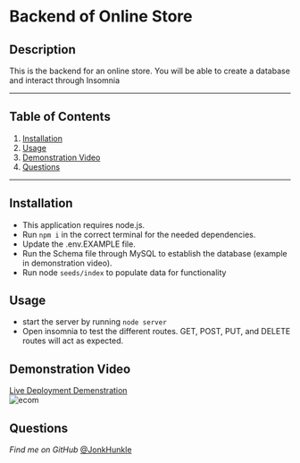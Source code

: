# Backend of Online Store

## Description

This is the backend for an online store. You will be able to create a database and interact through Insomnia

****

## Table of Contents
1. [Installation](#installation)
1. [Usage](#usage)
1. [Demonstration Video](#demonstration-video)
1. [Questions](#questions)

****

## Installation

- This application requires node.js. 
- Run ```npm i``` in the correct terminal for the needed dependencies.
- Update the .env.EXAMPLE file.
- Run the Schema file through MySQL to establish the database (example in demonstration video).
- Run node ```seeds/index``` to populate data for functionality

## Usage

- start the server by running ```node server```
- Open insomnia to test the different routes. GET, POST, PUT, and DELETE routes will act as expected.

## Demonstration Video

[Live Deployment Demenstration](https://drive.google.com/file/d/1G3mIXxfmwst29pLgoBr7XoHAQDkXMVil/view?usp=sharing)
<br/>
![ecom](https://imgur.com/Rp6b7KO)

      
## Questions

*Find me on GitHub* [@JonkHunkle](https://github.com/JonkHunkle)
